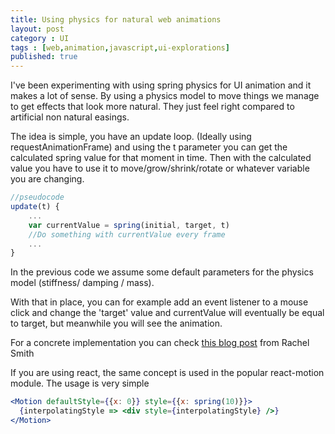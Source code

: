 ```yaml
---
title: Using physics for natural web animations
layout: post
category : UI
tags : [web,animation,javascript,ui-explorations]
published: true
---
```


I've been experimenting with using spring physics for UI animation and it makes a lot of sense. By using a physics model to move things we manage to get effects that look more natural. They just feel right compared to artificial non natural easings.

The idea is simple, you have an update loop. (Ideally using requestAnimationFrame) and using the t parameter you can get the calculated spring value for that moment in time. Then with the calculated value you have to use it to move/grow/shrink/rotate or whatever variable you are changing.

```javascript
//pseudocode
update(t) {
    ...
    var currentValue = spring(initial, target, t)
    //Do something with currentValue every frame
    ...
}
```

In the previous code we assume some default parameters for the physics model (stiffness/ damping / mass).  

With that in place, you can for example add an event listener to a mouse click and change the 'target' value and currentValue will eventually be equal to target, but meanwhile you will see the animation.

For a concrete implementation you can check [this blog post](https://codepen.io/rachsmith/post/hack-physics-and-javascript-part-3-springs-and-some-other-things) from Rachel Smith


If you are using react, the same concept is used in the popular react-motion module. The usage is very simple

```jsx
<Motion defaultStyle={{x: 0}} style={{x: spring(10)}}>
  {interpolatingStyle => <div style={interpolatingStyle} />}
</Motion>
```






